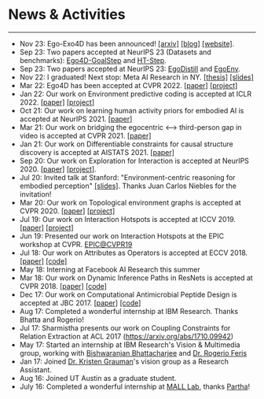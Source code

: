 # News & Activities
---

<div class="container">
<div class="events" markdown="1" >

- Nov 23: Ego-Exo4D has been announced! [[arxiv]](https://arxiv.org/abs/2311.18259) [[blog]](https://ai.meta.com/blog/ego-exo4d-video-learning-perception/) [[website]](https://ego-exo4d-data.org/).
- Sep 23: Two papers accepted at NeurIPS 23 (Datasets and benchmarks): [Ego4D-GoalStep](https://openreview.net/forum?id=3BxYAaovKr) and [HT-Step](https://openreview.net/forum?id=vv3cocNsEK).
- Sep 23: Two papers accepted at NeurIPS 23: [EgoDistill](https://arxiv.org/abs/2301.02217) and [EgoEnv](https://arxiv.org/abs/2207.11365).
- Nov 22: I graduated! Next stop: Meta AI Research in NY. [[thesis]](https://utexas.box.com/s/zoike116ivk5ikbn3w16sm76d4lwqo2j) [[slides]](https://utexas.box.com/s/j86oehf314x3lizxlcoap7m2qho8p1oe)
- Mar 22: Ego4D has been accepted at CVPR 2022. [[paper]](https://arxiv.org/abs/2110.07058) [[project]](https://ego4d-data.org/)
- Jan 22: Our work on Environment predictive coding is accepted at ICLR 2022. [[paper]](https://arxiv.org/abs/2102.02337) [[project]](ttps://vision.cs.utexas.edu/projects/epc/)
- Oct 21: Our work on learning human activity priors for embodied AI is accepted at NeurIPS 2021. [[paper]](https://arxiv.org/abs/2110.07692)
- Mar 21: Our work on bridging the egocentric <--> third-person gap in video is accepted at CVPR 2021. [[paper]](https://arxiv.org/abs/2104.07905)
- Jan 21: Our work on Differentiable constraints for causal structure discovery is accepted at AISTATS 2021. [[paper]](https://arxiv.org/abs/2010.06978)
- Sep 20: Our work on Exploration for Interaction is accepted at NeurIPS 2020. [[paper]](https://arxiv.org/abs/2008.09241) [[project]](http://vision.cs.utexas.edu/projects/interaction-exploration/).
- Jul 20: Invited talk at Stanford: "Environment-centric reasoning for embodied perception" [[slides]](https://drive.google.com/file/d/1CQzHVes1DsXCerJnh9z0SkD4eEcr1C9K/view?usp=sharing). Thanks Juan Carlos Niebles for the invitation!
- Mar 20: Our work on Topological environment graphs is accepted at CVPR 2020. [[paper]](https://arxiv.org/abs/2001.04583) [[project]](http://vision.cs.utexas.edu/projects/ego-topo/)	
- Jul 19: Our work on Interaction Hotspots is accepted at ICCV 2019. [[paper]](https://arxiv.org/abs/1812.04558) [[project]](http://vision.cs.utexas.edu/projects/interaction-hotspots/)
- Jun 19: Presented our work on Interaction Hotspots at the EPIC workshop at CVPR. [EPIC@CVPR19](https://eyewear-computing.org/EPIC_CVPR19/program.html)
- Jul 18: Our work on Attributes as Operators is accepted at ECCV 2018. [[paper]](https://arxiv.org/abs/1803.09851) [[code]](https://github.com/Tushar-N/attributes-as-operators)
- May 18: Interning at Facebook AI Research this summer
- Mar 18: Our work on Dynamic Inference Paths in ResNets is accepted at CVPR 2018. [[paper]](https://arxiv.org/abs/1711.08393) [[code]](https://github.com/Tushar-N/blockdrop)
- Dec 17: Our work on Computational Antimicrobial Peptide Design is accepted at JBC 2017. [[paper]](http://www.jbc.org/content/early/2017/12/19/jbc.M117.805499.full.pdf) [[code]](https://github.com/Tushar-N/amp-lm)
- Aug 17: Completed a wonderful internship at IBM Research. Thanks Bhatta and Rogerio!
- Jul 17: Sharmistha presents our work on Coupling Constraints for Relation Extraction at ACL 2017 (https://arxiv.org/abs/1710.09942)
- May 17: Started an internship at IBM Research's Vision & Multimedia group, working with [Bishwaranjan Bhattacharjee](https://www.research.ibm.com/people/b/bhatta/index.html) and [Dr. Rogerio Feris](http://rogerioferis.com/)
- Jan 17: Joined [Dr. Kristen Grauman](https://www.cs.utexas.edu/~grauman/)'s vision group as a Research Assistant.
- Aug 16: Joined UT Austin as a graduate student.
- July 16: Completed a wonderful internship at [MALL Lab](https://malllabiisc.github.io/), thanks [Partha](http://talukdar.net/)!

</div>
</div>